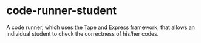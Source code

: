 # code-runner-student
A code runner, which uses the Tape and Express framework, that allows an individual student to check the correctness of his/her codes.
